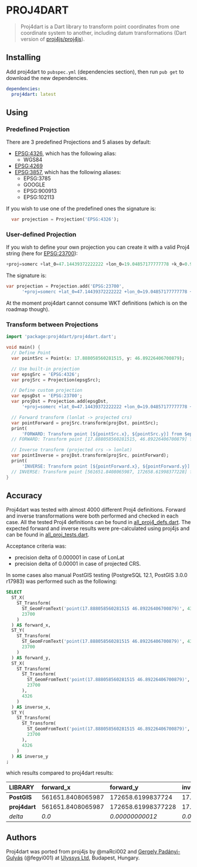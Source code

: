 # PROJ4DART

> Proj4dart is a Dart library to transform point coordinates from one coordinate system to another, including datum transformations (Dart version of [proj4js/proj4js](https://github.com/proj4js/proj4js)).

## Installing

Add proj4dart to `pubspec.yml` (dependencies section), then run `pub get` to download the new dependencies.

```yml
dependencies:
  proj4dart: latest
```

## Using

### Predefined Projection

There are 3 predefined Projections and 5 aliases by default:

- [EPSG:4326](http://epsg.io/4326), which has the following alias:
  - WGS84
- [EPSG:4269](http://epsg.io/4269)
- [EPSG:3857](http://epsg.io/3857), which has the following aliases:
  - EPSG:3785
  - GOOGLE
  - EPSG:900913
  - EPSG:102113

If you wish to use one of the predefined ones the signature is:

```dart
  var projection = Projection('EPSG:4326');
```

### User-defined Projection

If you wish to define your own projection you can create it with a valid Proj4 string (here for [EPSG:23700](http://epsg.io/23700)):

```dart
+proj=somerc +lat_0=47.14439372222222 +lon_0=19.04857177777778 +k_0=0.99993 +x_0=650000 +y_0=200000 +ellps=GRS67 +towgs84=52.17,-71.82,-14.9,0,0,0,0 +units=m +no_defs
```

The signature is:

```dart
var projection = Projection.add('EPSG:23700',
      '+proj=somerc +lat_0=47.14439372222222 +lon_0=19.04857177777778 +k_0=0.99993 +x_0=650000 +y_0=200000 +ellps=GRS67 +towgs84=52.17,-71.82,-14.9,0,0,0,0 +units=m +no_defs');
```

At the moment proj4dart cannot consume WKT definitions (which is on the roadmap though).

### Transform between Projections

```dart
import 'package:proj4dart/proj4dart.dart';

void main() {
  // Define Point
  var pointSrc = Point(x: 17.888058560281515, y: 46.89226406700879);

  // Use built-in projection
  var epsgSrc = 'EPSG:4326';
  var projSrc = Projection(epsgSrc);

  // Define custom projection
  var epsgDst = 'EPSG:23700';
  var projDst = Projection.add(epsgDst,
      '+proj=somerc +lat_0=47.14439372222222 +lon_0=19.04857177777778 +k_0=0.99993 +x_0=650000 +y_0=200000 +ellps=GRS67 +towgs84=52.17,-71.82,-14.9,0,0,0,0 +units=m +no_defs');

  // Forward transform (lonlat -> projected crs)
  var pointForward = projSrc.transform(projDst, pointSrc);
  print(
      'FORWARD: Transform point [${pointSrc.x}, ${pointSrc.y}] from $epsgSrc to $epsgDst: [${pointForward.x}, ${pointForward.y}]');
  // FORWARD: Transform point [17.888058560281515, 46.89226406700879] from EPSG:4326 to EPSG:23700: [561651.8408065987, 172658.61998377228]

  // Inverse transform (projected crs -> lonlat)
  var pointInverse = projDst.transform(projSrc, pointForward);
  print(
      'INVERSE: Transform point [${pointForward.x}, ${pointForward.y}] from $epsgDst to $epsgSrc: [${pointInverse.x}, ${pointInverse.y}]');
  // INVERSE: Transform point [561651.8408065987, 172658.61998377228] from EPSG:23700 to EPSG:4326: [17.888058565574845, 46.89226406698969]
}

```

## Accuracy

Proj4dart was tested with almost 4000 different Proj4 definitions. Forward and inverse transformations were both performed and checked in each case. All the tested Proj4 definitions can be found in [all_proj4_defs.dart](test/data/all_proj4_defs.dart). The expected forward and inverse results were pre-calculated using proj4js and can be found in [all_proj_tests.dart](test/data/all_proj4_tests.dart). 

Acceptance criteria was:

- precision delta of 0.000001 in case of LonLat
- precision delta of 0.00001 in case of projected CRS.

In some cases also manual PostGIS testing (PostgreSQL 12.1, PostGIS 3.0.0 r17983) was performed such as the following:

```sql
SELECT
  ST_X(
    ST_Transform(
      ST_GeomFromText('point(17.888058560281515 46.89226406700879)', 4326),
      23700
    )
  ) AS forward_x,
  ST_Y(
    ST_Transform(
      ST_GeomFromText('point(17.888058560281515 46.89226406700879)', 4326),
      23700
    )
  ) AS forward_y,
  ST_X(
    ST_Transform(
      ST_Transform(
        ST_GeomFromText('point(17.888058560281515 46.89226406700879)', 4326),
        23700
      ),
      4326
    )
  ) AS inverse_x,
  ST_Y(
    ST_Transform(
      ST_Transform(
        ST_GeomFromText('point(17.888058560281515 46.89226406700879)', 4326),
        23700
      ),
      4326
    )
  ) AS inverse_y
;
```

which results compared to proj4dart results:

| LIBRARY       | forward_x         | forward_y          | inverse_x          | inverse_y          |
| :------------ | :---------------- | :----------------- | :----------------- | :----------------- |
| **PostGIS**   | 561651.8408065987 | 172658.6199837724  | 17.88805856557482  | 46.8922640683514   |
| **proj4dart** | 561651.8408065987 | 172658.61998377228 | 17.888058565574845 | 46.89226406698969  |
| *delta*       | *0.0*             | *0.00000000012*    | *0.0*              | *0.00000000136171* |

## Authors

Proj4dart was ported from proj4js by @maRci002 and [Gergely Padányi-Gulyás](https://twitter.com/fegyi001) (@fegyi001) at [Ulyssys Ltd](https://www.ulyssys.hu/index_en.html), Budapest, Hungary.

